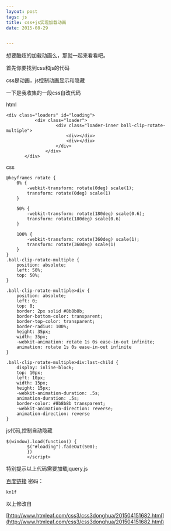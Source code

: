 ```yaml
---
layout: post
tags: js 
title: css+js实现加载动画
date: 2015-08-29


---
```


想要酷炫的加载动画么，那就一起来看看吧。

首先你要找到css和js的代码

css是动画，js控制动画显示和隐藏

一下是我收集的一段css自改代码
<!-- more -->
html

```
<div class="loaders" id="loading">
           <div class="loader">
                   <div class="loader-inner ball-clip-rotate-multiple">
                       <div></div>
                       <div></div>
                   </div>
               </div>
       </div>

```

css
```
@keyframes rotate {
    0% {
        -webkit-transform: rotate(0deg) scale(1);
        transform: rotate(0deg) scale(1)
    }

    50% {
        -webkit-transform: rotate(180deg) scale(0.6);
        transform: rotate(180deg) scale(0.6)
    }

    100% {
        -webkit-transform: rotate(360deg) scale(1);
        transform: rotate(360deg) scale(1)
    }
}
.ball-clip-rotate-multiple {
    position: absolute;
    left: 50%;
    top: 50%;
}

.ball-clip-rotate-multiple>div {
    position: absolute;
    left: 0;
    top: 0;
    border: 2px solid #8b8b8b;
    border-bottom-color: transparent;
    border-top-color: transparent;
    border-radius: 100%;
    height: 35px;
    width: 35px;
    -webkit-animation: rotate 1s 0s ease-in-out infinite;
    animation: rotate 1s 0s ease-in-out infinite
}

.ball-clip-rotate-multiple>div:last-child {
    display: inline-block;
    top: 10px;
    left: 10px;
    width: 15px;
    height: 15px;
    -webkit-animation-duration: .5s;
    animation-duration: .5s;
    border-color: #8b8b8b transparent;
    -webkit-animation-direction: reverse;
    animation-direction: reverse
}
```


js代码,控制自动隐藏
```
$(window).load(function() {
        $("#loading").fadeOut(500);
        })
        </script>
```
特别提示以上代码需要加载jquery.js

[百度链接](http://pan.baidu.com/s/1gdyGOMZ)
密码：

```
kn1f
```

以上修改自

[http://www.htmleaf.com/css3/css3donghua/201504151682.html](http://www.htmleaf.com/css3/css3donghua/201504151682.html)